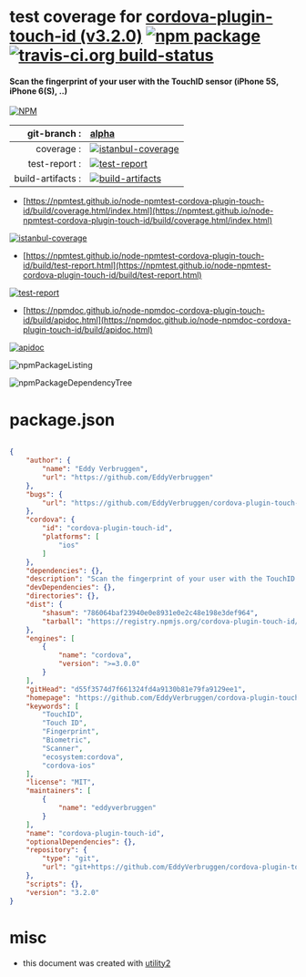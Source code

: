 # test coverage for  [cordova-plugin-touch-id (v3.2.0)](https://github.com/EddyVerbruggen/cordova-plugin-touch-id#readme)  [![npm package](https://img.shields.io/npm/v/npmtest-cordova-plugin-touch-id.svg?style=flat-square)](https://www.npmjs.org/package/npmtest-cordova-plugin-touch-id) [![travis-ci.org build-status](https://api.travis-ci.org/npmtest/node-npmtest-cordova-plugin-touch-id.svg)](https://travis-ci.org/npmtest/node-npmtest-cordova-plugin-touch-id)
#### Scan the fingerprint of your user with the TouchID sensor (iPhone 5S, iPhone 6(S), ..)

[![NPM](https://nodei.co/npm/cordova-plugin-touch-id.png?downloads=true&downloadRank=true&stars=true)](https://www.npmjs.com/package/cordova-plugin-touch-id)

| git-branch : | [alpha](https://github.com/npmtest/node-npmtest-cordova-plugin-touch-id/tree/alpha)|
|--:|:--|
| coverage : | [![istanbul-coverage](https://npmtest.github.io/node-npmtest-cordova-plugin-touch-id/build/coverage.badge.svg)](https://npmtest.github.io/node-npmtest-cordova-plugin-touch-id/build/coverage.html/index.html)|
| test-report : | [![test-report](https://npmtest.github.io/node-npmtest-cordova-plugin-touch-id/build/test-report.badge.svg)](https://npmtest.github.io/node-npmtest-cordova-plugin-touch-id/build/test-report.html)|
| build-artifacts : | [![build-artifacts](https://npmtest.github.io/node-npmtest-cordova-plugin-touch-id/glyphicons_144_folder_open.png)](https://github.com/npmtest/node-npmtest-cordova-plugin-touch-id/tree/gh-pages/build)|

- [https://npmtest.github.io/node-npmtest-cordova-plugin-touch-id/build/coverage.html/index.html](https://npmtest.github.io/node-npmtest-cordova-plugin-touch-id/build/coverage.html/index.html)

[![istanbul-coverage](https://npmtest.github.io/node-npmtest-cordova-plugin-touch-id/build/screenCapture.buildCi.browser.%252Ftmp%252Fbuild%252Fcoverage.lib.html.png)](https://npmtest.github.io/node-npmtest-cordova-plugin-touch-id/build/coverage.html/index.html)

- [https://npmtest.github.io/node-npmtest-cordova-plugin-touch-id/build/test-report.html](https://npmtest.github.io/node-npmtest-cordova-plugin-touch-id/build/test-report.html)

[![test-report](https://npmtest.github.io/node-npmtest-cordova-plugin-touch-id/build/screenCapture.buildCi.browser.%252Ftmp%252Fbuild%252Ftest-report.html.png)](https://npmtest.github.io/node-npmtest-cordova-plugin-touch-id/build/test-report.html)

- [https://npmdoc.github.io/node-npmdoc-cordova-plugin-touch-id/build/apidoc.html](https://npmdoc.github.io/node-npmdoc-cordova-plugin-touch-id/build/apidoc.html)

[![apidoc](https://npmdoc.github.io/node-npmdoc-cordova-plugin-touch-id/build/screenCapture.buildCi.browser.%252Ftmp%252Fbuild%252Fapidoc.html.png)](https://npmdoc.github.io/node-npmdoc-cordova-plugin-touch-id/build/apidoc.html)

![npmPackageListing](https://npmtest.github.io/node-npmtest-cordova-plugin-touch-id/build/screenCapture.npmPackageListing.svg)

![npmPackageDependencyTree](https://npmtest.github.io/node-npmtest-cordova-plugin-touch-id/build/screenCapture.npmPackageDependencyTree.svg)



# package.json

```json

{
    "author": {
        "name": "Eddy Verbruggen",
        "url": "https://github.com/EddyVerbruggen"
    },
    "bugs": {
        "url": "https://github.com/EddyVerbruggen/cordova-plugin-touch-id/issues"
    },
    "cordova": {
        "id": "cordova-plugin-touch-id",
        "platforms": [
            "ios"
        ]
    },
    "dependencies": {},
    "description": "Scan the fingerprint of your user with the TouchID sensor (iPhone 5S, iPhone 6(S), ..)",
    "devDependencies": {},
    "directories": {},
    "dist": {
        "shasum": "786064baf23940e0e8931e0e2c48e198e3def964",
        "tarball": "https://registry.npmjs.org/cordova-plugin-touch-id/-/cordova-plugin-touch-id-3.2.0.tgz"
    },
    "engines": [
        {
            "name": "cordova",
            "version": ">=3.0.0"
        }
    ],
    "gitHead": "d55f3574d7f661324fd4a9130b81e79fa9129ee1",
    "homepage": "https://github.com/EddyVerbruggen/cordova-plugin-touch-id#readme",
    "keywords": [
        "TouchID",
        "Touch ID",
        "Fingerprint",
        "Biometric",
        "Scanner",
        "ecosystem:cordova",
        "cordova-ios"
    ],
    "license": "MIT",
    "maintainers": [
        {
            "name": "eddyverbruggen"
        }
    ],
    "name": "cordova-plugin-touch-id",
    "optionalDependencies": {},
    "repository": {
        "type": "git",
        "url": "git+https://github.com/EddyVerbruggen/cordova-plugin-touch-id.git"
    },
    "scripts": {},
    "version": "3.2.0"
}
```



# misc
- this document was created with [utility2](https://github.com/kaizhu256/node-utility2)
